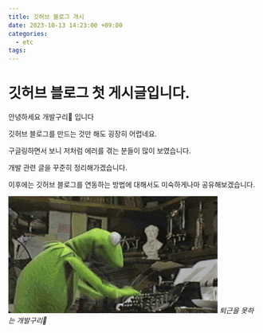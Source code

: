```yaml
---
title: 깃허브 블로그 개시
date: 2023-10-13 14:23:00 +09:00
categories:
  - etc
tags:
---
```


# 깃허브 블로그 첫 게시글입니다.

안녕하세요 개발구리🐸 입니다

깃허브 블로그를 만드는 것만 해도 굉장히 어렵네요.

구글링하면서 보니 저처럼 에러를 겪는 분들이 많이 보였습니다.

개발 관련 글을 꾸준히 정리해가겠습니다.

이후에는 깃허브 블로그를 연동하는 방법에 대해서도 미숙하게나마 공유해보겠습니다.

![img-description](/assets/img/kermit/working%20kermit.gif)
_퇴근을 못하는 개발구리🐸_


